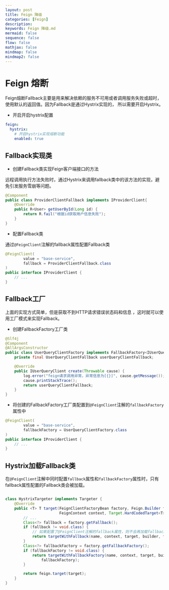 ```yaml
---
layout: post
title: Feign 降级
categories: [Feign]
description: 
keywords: Feign 降级.md
mermaid: false
sequence: false
flow: false
mathjax: false
mindmap: false
mindmap2: false
---
```

# Feign 熔断
Feign熔断Fallback主要是用来解决依赖的服务不可用或者调用服务失败或超时，使用默认的返回值。因为Fallback是通过Hystrix实现的， 所以需要开启Hystrix。

- 开启开启hystrix配置
```yaml
feign:
  hystrix:
    # 开启hystrix实现熔断功能
    enabled: true
```

## Fallback实现类

- 创建Fallback类实现Feign客户端接口的方法

远程调用执行方法失败时，通过Hystrix来调用fallback类中的该方法的实现，避免引发服务雪崩等问题。
```java
@Component
public class ProviderClientFallback implements IProviderClient{
    @Override
    public R<User> getUserById(Long id) {
        return R.fail("根据id获取用户信息失败");
    }
}
```

- 配置Fallback类

通过`@FeignClient`注解的fallback属性配置Fallback类
```java
@FeignClient(
        value = "base-service",
        fallback = ProviderClientFallback.class
)
public interface IProviderClient {
    // ...
}
```

## Fallback工厂
上面的实现方式简单，但是获取不到HTTP请求错误状态码和信息 ，这时就可以使用工厂模式来实现Fallback。

- 创建FallbackFactory工厂类
```java
@Slf4j
@Component
@AllArgsConstructor
public class UserQueryClientFactory implements FallbackFactory<IUserQueryClient> {
    private final UserQueryClientFallback userQueryClientFallback;

    @Override
    public IUserQueryClient create(Throwable cause) {
        log.error("feign请求调用异常，异常信息为[{}]", cause.getMessage());
        cause.printStackTrace();
        return userQueryClientFallback;
    }
}
```

- 将创建的FallbackFactory工厂类配置到`@FeignClient`注解的`fallbackFactory`属性中

```java
@FeignClient(
        value = "base-service",
        fallbackFactory = UserQueryClientFactory.class
)
public interface IProviderClient {
    // ...
}
```

## Hystrix加载Fallback类

在`@FeignClient`注解中同时配置`fallback`属性和`fallbackFactory`属性时，只有fallback属性配置的Fallback类会被加载。
```java

class HystrixTargeter implements Targeter {
    @Override
    public <T> T target(FeignClientFactoryBean factory, Feign.Builder feign,
                        FeignContext context, Target.HardCodedTarget<T> target) {
        // ...
        Class<?> fallback = factory.getFallback();
        if (fallback != void.class) {
            // 如果配置了@FeignClient注解的fallback属性，则不会再加载fallbackFactory属性的配置
            return targetWithFallback(name, context, target, builder, fallback);
        }
        Class<?> fallbackFactory = factory.getFallbackFactory();
        if (fallbackFactory != void.class) {
            return targetWithFallbackFactory(name, context, target, builder,
                fallbackFactory);
        }

        return feign.target(target);
    }
}
```